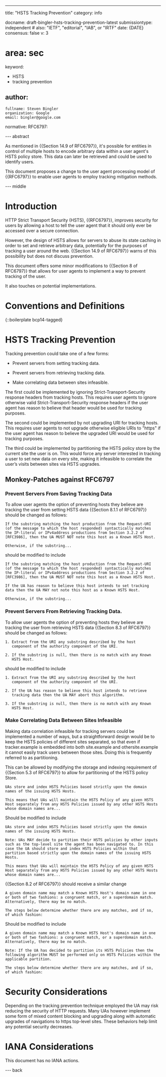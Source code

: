 ---
title: "HSTS Tracking Prevention"
category: info

docname: draft-bingler-hsts-tracking-prevention-latest
submissiontype: independent  # also: "IETF", "editorial", "IAB", or "IRTF"
date: {DATE}
consensus: false
v: 3
# area: sec
keyword:
 - HSTS
 - tracking prevention

author:
 -
    fullname: Steven Bingler
    organization: Google
    email: bingler@google.com

normative:
  RFC6797:

--- abstract

As mentioned in {{Section 14.9 of RFC6797}}, it's possible for entities in
control of multiple hosts to encode arbitrary data within a user agent's HSTS
policy store. This data can later be retrieved and could be used to identify
users.

This document proposes a change to the user agent processing model of {{RFC6797}}
to enable user agents to employ tracking mitigation methods.


--- middle

# Introduction

HTTP Strict Transport Security (HSTS), {{RFC6797}}, improves security for users
by allowing a host to tell the user agent that it should only ever be accessed
over a secure connection.

However, the design of HSTS allows for servers to abuse its state caching in
order to set and retrieve arbitrary data, potentially for the purposes of
tracking a user around the web. {{Section 14.9 of RFC6797}} warns of this
possibility but does not discuss prevention.

This document offers some minor modifications to {{Section 8 of RFC6797}}
that allows for user agents to implement a way to prevent tracking of the user.

It also touches on potential implementations.

# Conventions and Definitions

{::boilerplate bcp14-tagged}

# HSTS Tracking Prevention

Tracking prevention could take one of a few forms:

* Prevent servers from setting tracking data.

* Prevent servers from retrieving tracking data.

* Make correlating data between sites infeasible.

The first could be implemented by ignoring Strict-Transport-Security response
headers from tracking hosts. This requires user agents to ignore otherwise
valid Strict-Transport-Security response headers if the user agent has reason
to believe that header would be used for tracking purposes.

The second could be implemented by not upgrading URI for tracking hosts.
This requires user agents to not upgrade otherwise eligible URIs to
"https" if the user agent has reason to believe the upgraded URI would be used
for tracking purposes.

The third could be implemented by partitioning the HSTS policy store by the
current site the user is on. This would force any server interested in tracking
a user to set new data on every site, making it infeasible to correlate the
user’s visits between sites via HSTS upgrades.

## Monkey-Patches against RFC6797

### Prevent Servers From Saving Tracking Data

To allow user agents the option of preventing hosts they believe are tracking
the user from setting HSTS data {{Section 8.1.1 of RFC6797}} should be changed
as follows:

~~~
If the substring matching the host production from the Request-URI
(of the message to which the host responded) syntactically matches
the IP-literal or IPv4address productions from Section 3.2.2 of
[RFC3986], then the UA MUST NOT note this host as a Known HSTS Host.

Otherwise, if the substring...
~~~

should be modified to include

~~~
If the substring matching the host production from the Request-URI
(of the message to which the host responded) syntactically matches
the IP-literal or IPv4address productions from Section 3.2.2 of
[RFC3986], then the UA MUST NOT note this host as a Known HSTS Host.

If the UA has reason to believe this host intends to set tracking
data then the UA MAY not note this host as a Known HSTS Host.

Otherwise, if the substring...
~~~

### Prevent Servers From Retrieving Tracking Data.

To allow user agents the option of preventing hosts they believe are tracking
the user from retrieving HSTS data {{Section 8.3 of RFC6797}} should be changed
as follows:

~~~
1. Extract from the URI any substring described by the host
   component of the authority component of the URI.

2. If the substring is null, then there is no match with any Known
   HSTS Host.
~~~

should be modified to include

~~~
1. Extract from the URI any substring described by the host
   component of the authority component of the URI.

2. If the UA has reason to believe this host intends to retrieve
   tracking data then the UA MAY abort this algorithm.

3. If the substring is null, then there is no match with any Known
   HSTS Host.
~~~

### Make Correlating Data Between Sites Infeasible

Making data correlation infeasible for tracking servers could be implemented a
number of ways, but a straightforward design would be to keep the HSTS policies
of different sites separated, so that even if tracker.example is embedded into
both site.example and othersite.example it cannot easily track users between
those sites. Doing this is frequently referred to as partitioning.

This can be allowed by modifying the storage and indexing requirement of
{{Section 5.3 of RFC6797}} to allow for partitioning of the HSTS policy Store.

~~~
UAs store and index HSTS Policies based strictly upon the domain
names of the issuing HSTS Hosts.

This means that UAs will maintain the HSTS Policy of any given HSTS
Host separately from any HSTS Policies issued by any other HSTS Hosts
whose domain names are...
~~~

Should be modified to include

~~~
UAs store and index HSTS Policies based strictly upon the domain
names of the issuing HSTS Hosts.

Note: UAs MAY decide to partition their HSTS policies by other inputs
such as the top-level site the agent has been navigated to. In this
case the UA should store and index HSTS Policies within that
partition based strictly upon the domain names of the issuing HSTS
Hosts.

This means that UAs will maintain the HSTS Policy of any given HSTS
Host separately from any HSTS Policies issued by any other HSTS Hosts
whose domain names are...
~~~

{{Section 8.2 of RFC6797}} should receive a similar change

~~~
A given domain name may match a Known HSTS Host's domain name in one
or both of two fashions: a congruent match, or a superdomain match.
Alternatively, there may be no match.

The steps below determine whether there are any matches, and if so,
of which fashion:
~~~

Should be modified to include

~~~
A given domain name may match a Known HSTS Host's domain name in one
or both of two fashions: a congruent match, or a superdomain match.
Alternatively, there may be no match.

Note: If the UA has decided to partition its HSTS Policies then the
following algorithm MUST be performed only on HSTS Policies within the
applicable partition.

The steps below determine whether there are any matches, and if so,
of which fashion:
~~~

# Security Considerations

Depending on the tracking prevention technique employed the UA may risk
reducing the security of HTTP requests. Many UAs however implement some form
of mixed content blocking and upgrading along with automatic upgrades of
navigations to https top-level sites. These behaviors help limit any potential
security decreases.

# IANA Considerations

This document has no IANA actions.


--- back
